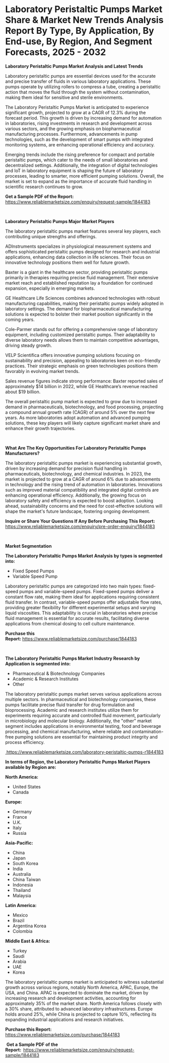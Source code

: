 <p><h1>Laboratory Peristaltic Pumps Market Share & Market New Trends Analysis Report By Type, By Application, By End-use, By Region, And Segment Forecasts, 2025 - 2032</h1></p><p><strong>Laboratory Peristaltic Pumps Market Analysis and Latest Trends</strong></p>
<p><p>Laboratory peristaltic pumps are essential devices used for the accurate and precise transfer of fluids in various laboratory applications. These pumps operate by utilizing rollers to compress a tube, creating a peristaltic action that moves the fluid through the system without contamination, making them ideal for sensitive and sterile environments.</p><p>The Laboratory Peristaltic Pumps Market is anticipated to experience significant growth, projected to grow at a CAGR of 12.3% during the forecast period. This growth is driven by increasing demand for automation in laboratories, rising investments in research and development across various sectors, and the growing emphasis on biopharmaceutical manufacturing processes. Furthermore, advancements in pump technologies, such as the development of smart pumps with integrated monitoring systems, are enhancing operational efficiency and accuracy.</p><p>Emerging trends include the rising preference for compact and portable peristaltic pumps, which cater to the needs of small laboratories and decentralized settings. Additionally, the integration of digital technologies and IoT in laboratory equipment is shaping the future of laboratory processes, leading to smarter, more efficient pumping solutions. Overall, the market is set to expand as the importance of accurate fluid handling in scientific research continues to grow.</p></p>
<p><strong>Get a Sample PDF of the Report:&nbsp;</strong> <a href="https://www.reliablemarketsize.com/enquiry/request-sample/1844183?utm_campaign=3254&utm_medium=2&utm_source=Github&utm_content=ia&utm_term=13042025&utm_id=laboratory-peristaltic-pumps">https://www.reliablemarketsize.com/enquiry/request-sample/1844183</a></p>
<p>&nbsp;</p>
<p><strong>Laboratory Peristaltic Pumps Major Market Players</strong></p>
<p><p>The laboratory peristaltic pumps market features several key players, each contributing unique strengths and offerings. </p><p>ADInstruments specializes in physiological measurement systems and offers sophisticated peristaltic pumps designed for research and industrial applications, enhancing data collection in life sciences. Their focus on innovative technology positions them well for future growth.</p><p>Baxter is a giant in the healthcare sector, providing peristaltic pumps primarily in therapies requiring precise fluid management. Their extensive market reach and established reputation lay a foundation for continued expansion, especially in emerging markets.</p><p>GE Healthcare Life Sciences combines advanced technologies with robust manufacturing capabilities, making their peristaltic pumps widely adopted in laboratory settings. The demand for biopharmaceutical manufacturing solutions is expected to bolster their market position significantly in the coming years.</p><p>Cole-Parmer stands out for offering a comprehensive range of laboratory equipment, including customized peristaltic pumps. Their adaptability to diverse laboratory needs allows them to maintain competitive advantages, driving steady growth.</p><p>VELP Scientifica offers innovative pumping solutions focusing on sustainability and precision, appealing to laboratories keen on eco-friendly practices. Their strategic emphasis on green technologies positions them favorably in evolving market trends.</p><p>Sales revenue figures indicate strong performance: Baxter reported sales of approximately $14 billion in 2022, while GE Healthcare’s revenue reached about $19 billion. </p><p>The overall peristaltic pump market is expected to grow due to increased demand in pharmaceuticals, biotechnology, and food processing, projecting a compound annual growth rate (CAGR) of around 5% over the next few years. As more laboratories adopt automation and advanced pumping solutions, these key players will likely capture significant market share and enhance their growth trajectories.</p></p>
<p>&nbsp;</p>
<p><strong>What Are The Key Opportunities For Laboratory Peristaltic Pumps Manufacturers?</strong></p>
<p><p>The laboratory peristaltic pumps market is experiencing substantial growth, driven by increasing demand for precision fluid handling in pharmaceuticals, biotechnology, and chemical industries. In 2023, the market is projected to grow at a CAGR of around 6% due to advancements in technology and the rising trend of automation in laboratories. Innovations such as improved material compatibility and integrated digital controls are enhancing operational efficiency. Additionally, the growing focus on laboratory safety and efficiency is expected to boost adoption. Looking ahead, sustainability concerns and the need for cost-effective solutions will shape the market's future landscape, fostering ongoing development.</p></p>
<p><strong>Inquire or Share Your Questions If Any Before Purchasing This Report:</strong> <a href="https://www.reliablemarketsize.com/enquiry/pre-order-enquiry/1844183?utm_campaign=3254&utm_medium=2&utm_source=Github&utm_content=ia&utm_term=13042025&utm_id=laboratory-peristaltic-pumps">https://www.reliablemarketsize.com/enquiry/pre-order-enquiry/1844183</a></p>
<p>&nbsp;</p>
<p><strong>Market Segmentation</strong></p>
<p><strong>The Laboratory Peristaltic Pumps Market Analysis by types is segmented into:</strong></p>
<p><ul><li>Fixed Speed Pumps</li><li>Variable Speed Pump</li></ul></p>
<p><p>Laboratory peristaltic pumps are categorized into two main types: fixed-speed pumps and variable-speed pumps. Fixed-speed pumps deliver a constant flow rate, making them ideal for applications requiring consistent fluid transfer. In contrast, variable-speed pumps offer adjustable flow rates, providing greater flexibility for different experimental setups and varying liquid viscosities. This adaptability is crucial in laboratories where precise fluid management is essential for accurate results, facilitating diverse applications from chemical dosing to cell culture maintenance.</p></p>
<p><strong>Purchase this Report:&nbsp;</strong><a href="https://www.reliablemarketsize.com/purchase/1844183?utm_campaign=3254&utm_medium=2&utm_source=Github&utm_content=ia&utm_term=13042025&utm_id=laboratory-peristaltic-pumps">https://www.reliablemarketsize.com/purchase/1844183</a></p>
<p>&nbsp;</p>
<p><strong>The Laboratory Peristaltic Pumps Market Industry Research by Application is segmented into:</strong></p>
<p><ul><li>Pharmaceutical & Biotechnology Companies</li><li>Academic & Research Institutes</li><li>Other</li></ul></p>
<p><p>The laboratory peristaltic pumps market serves various applications across multiple sectors. In pharmaceutical and biotechnology companies, these pumps facilitate precise fluid transfer for drug formulation and bioprocessing. Academic and research institutes utilize them for experiments requiring accurate and controlled fluid movement, particularly in microbiology and molecular biology. Additionally, the "other" market segment includes applications in environmental testing, food and beverage processing, and chemical manufacturing, where reliable and contamination-free pumping solutions are essential for maintaining product integrity and process efficiency.</p></p>
<p><a href="https://www.reliablemarketsize.com/laboratory-peristaltic-pumps-r1844183?utm_campaign=3254&utm_medium=2&utm_source=Github&utm_content=ia&utm_term=13042025&utm_id=laboratory-peristaltic-pumps">&nbsp;https://www.reliablemarketsize.com/laboratory-peristaltic-pumps-r1844183</a></p>
<p><strong>In terms of Region, the Laboratory Peristaltic Pumps Market Players available by Region are:</strong></p>
<p>
    <p> <strong> North America: </strong>
        <ul>
            <li>United States</li>
            <li>Canada</li>
        </ul>
        </p> 
    <p> <strong> Europe: </strong>
        <ul>
            <li>Germany</li>
            <li>France</li>
            <li>U.K.</li>
            <li>Italy</li>
            <li>Russia</li>
        </ul>
        </p> 
    <p> <strong> Asia-Pacific: </strong>
        <ul>
            <li>China</li>
            <li>Japan</li>
            <li>South Korea</li>
            <li>India</li>
            <li>Australia</li>
            <li>China Taiwan</li>
            <li>Indonesia</li>
            <li>Thailand</li>
            <li>Malaysia</li>
        </ul>
        </p> 
    <p> <strong> Latin America: </strong>
        <ul>
            <li>Mexico</li>
            <li>Brazil</li>
            <li>Argentina Korea</li>
            <li>Colombia</li>
        </ul>
        </p> 
    <p> <strong> Middle East & Africa: </strong>
        <ul>
            <li>Turkey</li>
            <li>Saudi</li>
            <li>Arabia</li>
            <li>UAE</li>
            <li>Korea</li>
        </ul>
    </p>
    </p>
<p><p>The laboratory peristaltic pumps market is anticipated to witness substantial growth across various regions, notably North America, APAC, Europe, the USA, and China. APAC is expected to dominate the market, driven by increasing research and development activities, accounting for approximately 35% of the market share. North America follows closely with a 30% share, attributed to advanced laboratory infrastructures. Europe holds around 25%, while China is projected to capture 10%, reflecting its expanding industrial applications and research initiatives.</p></p>
<p><strong>Purchase this Report: </strong><a href="https://www.reliablemarketsize.com/purchase/1844183?utm_campaign=3254&utm_medium=2&utm_source=Github&utm_content=ia&utm_term=13042025&utm_id=laboratory-peristaltic-pumps">https://www.reliablemarketsize.com/purchase/1844183</a></p>
<p>&nbsp;<strong>Get a Sample PDF of the Report:&nbsp;&nbsp;</strong><a href="https://www.reliablemarketsize.com/enquiry/request-sample/1844183?utm_campaign=3254&utm_medium=2&utm_source=Github&utm_content=ia&utm_term=13042025&utm_id=laboratory-peristaltic-pumps">https://www.reliablemarketsize.com/enquiry/request-sample/1844183</a></p>
<p><strong></strong></p>
<p><p></p><p></p><p></p></p>